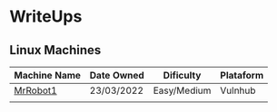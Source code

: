 # WriteUps

## Linux Machines

| Machine Name | Date Owned | Dificulty | Plataform |
| --- | --- | --- | --- |
| [MrRobot1](https://github.com/Hexix23/WriteUps/blob/main/Vulnhub/MrRobot1/Mr-Robot1.md) | 23/03/2022 | Easy/Medium | Vulnhub |
|  |  |  |  |
